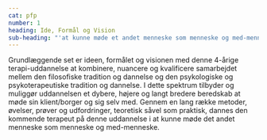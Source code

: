 ```yaml
---
cat: pfp
number: 1
heading: Ide, Formål og Vision
sub-heading: "'at kunne møde et andet menneske som menneske og med-menneske'"
---
```

Grundlæggende set er ideen, formålet og visionen med denne 4-årige terapi-uddannelse at
                            kombinere,
                            nuancere og kvalificere samarbejdet mellem den filosofiske tradition og dannelse og den
                            psykologiske og
                            psykoterapeutiske tradition og dannelse. I dette spektrum tilbyder og muliggør uddannelsen
                            et dybere,
                            højere og langt bredere beredskab at møde sin klient/borger og sig selv med. Gennem en lang
                            række
                            metoder, øvelser, prøver og udfordringer, teoretisk såvel som praktisk, dannes den kommende
                            terapeut på
                            denne uddannelse i at kunne møde det andet menneske som menneske og med-menneske.
